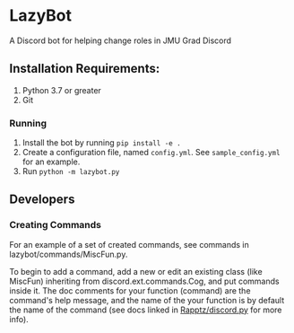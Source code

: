 # LazyBot
A Discord bot for helping change roles in JMU Grad Discord

## Installation Requirements:
1. Python 3.7 or greater
1. Git

### Running
1. Install the bot by running `pip install -e .`
1. Create a configuration file, named `config.yml`. See `sample_config.yml` for an example.
1. Run `python -m lazybot.py`

## Developers
### Creating Commands
For an example of a set of created commands, see commands in lazybot/commands/MiscFun.py.

To begin to add a command, add a new or edit an existing class (like MiscFun) inheriting from discord.ext.commands.Cog, and put commands inside it. The doc comments for your function (command) are the command's help message, and the name of the your function is by default the name of the command (see docs linked in [Rapptz/discord.py](https://github.com/Rapptz/discord.py) for more info).
